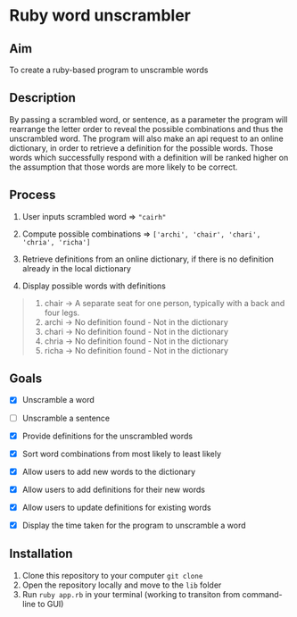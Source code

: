 # Ruby word unscrambler

## Aim
  To create a ruby-based program to unscramble words

## Description
  By passing a scrambled word, or sentence, as a parameter the program will rearrange the letter order to reveal the possible combinations and thus the unscrambled word. The program will also make an api request to an online dictionary, in order to retrieve a definition for the possible words. Those words which successfully respond with a definition will be ranked higher on the assumption that those words are more likely to be correct.

## Process

1) User inputs scrambled word => `"cairh"`

2) Compute possible combinations => `['archi', 'chair', 'chari', 'chria', 'richa']`

3) Retrieve definitions from an online dictionary, if there is no definition already in the local dictionary

4) Display possible words with definitions

> 1) chair -> A separate seat for one person, typically with a back and four legs.
> 2) archi -> No definition found - Not in the dictionary
> 3) chari -> No definition found - Not in the dictionary
> 4) chria -> No definition found - Not in the dictionary
> 5) richa -> No definition found - Not in the dictionary

## Goals

- [X] Unscramble a word
- [ ] Unscramble a sentence
- [X] Provide definitions for the unscrambled words
- [X] Sort word combinations from most likely to least likely
- [X] Allow users to add new words to the dictionary
- [X] Allow users to add definitions for their new words
- [X] Allow users to update definitions for existing words
- [X] Display the time taken for the program to unscramble a word


## Installation

1) Clone this repository to your computer `git clone`
2) Open the repository locally and move to the `lib` folder
3) Run `ruby app.rb` in your terminal (working to transiton from command-line to GUI)



